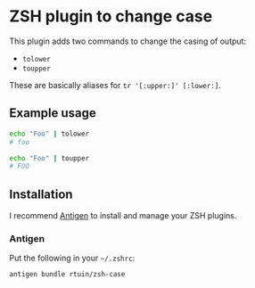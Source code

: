 # ZSH plugin to change case

This plugin adds two commands to change the casing of output:

* `tolower`
* `toupper`

These are basically aliases for `tr '[:upper:]' [:lower:]`.

## Example usage

```bash
echo "Foo" | tolower
# foo

echo "Foo" | toupper
# FOO
```

## Installation

I recommend [Antigen](https://github.com/zsh-users/antigen) to install and manage your ZSH plugins.

### Antigen

Put the following in your `~/.zshrc`:

```bash
antigen bundle rtuin/zsh-case
```